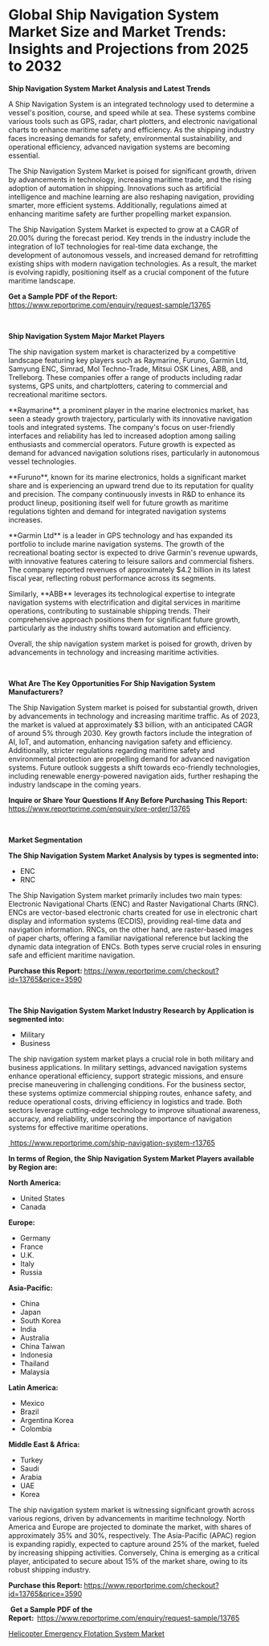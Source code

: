 <p><h1>Global Ship Navigation System Market Size and Market Trends: Insights and Projections from 2025 to 2032</h1></p><p><strong>Ship Navigation System Market Analysis and Latest Trends</strong></p>
<p><p>A Ship Navigation System is an integrated technology used to determine a vessel's position, course, and speed while at sea. These systems combine various tools such as GPS, radar, chart plotters, and electronic navigational charts to enhance maritime safety and efficiency. As the shipping industry faces increasing demands for safety, environmental sustainability, and operational efficiency, advanced navigation systems are becoming essential.</p><p>The Ship Navigation System Market is poised for significant growth, driven by advancements in technology, increasing maritime trade, and the rising adoption of automation in shipping. Innovations such as artificial intelligence and machine learning are also reshaping navigation, providing smarter, more efficient systems. Additionally, regulations aimed at enhancing maritime safety are further propelling market expansion.</p><p>The Ship Navigation System Market is expected to grow at a CAGR of 20.00% during the forecast period. Key trends in the industry include the integration of IoT technologies for real-time data exchange, the development of autonomous vessels, and increased demand for retrofitting existing ships with modern navigation technologies. As a result, the market is evolving rapidly, positioning itself as a crucial component of the future maritime landscape.</p></p>
<p><strong>Get a Sample PDF of the Report:&nbsp;</strong> <a href="https://www.reportprime.com/enquiry/request-sample/13765?utm_campaign=2469&utm_medium=2&utm_source=Github&utm_content=ia&utm_term=20032025&utm_id=ship-navigation-system">https://www.reportprime.com/enquiry/request-sample/13765</a></p>
<p>&nbsp;</p>
<p><strong>Ship Navigation System Major Market Players</strong></p>
<p><p>The ship navigation system market is characterized by a competitive landscape featuring key players such as Raymarine, Furuno, Garmin Ltd, Samyung ENC, Simrad, Mol Techno-Trade, Mitsui OSK Lines, ABB, and Trelleborg. These companies offer a range of products including radar systems, GPS units, and chartplotters, catering to commercial and recreational maritime sectors.</p><p>**Raymarine**, a prominent player in the marine electronics market, has seen a steady growth trajectory, particularly with its innovative navigation tools and integrated systems. The company's focus on user-friendly interfaces and reliability has led to increased adoption among sailing enthusiasts and commercial operators. Future growth is expected as demand for advanced navigation solutions rises, particularly in autonomous vessel technologies.</p><p>**Furuno**, known for its marine electronics, holds a significant market share and is experiencing an upward trend due to its reputation for quality and precision. The company continuously invests in R&D to enhance its product lineup, positioning itself well for future growth as maritime regulations tighten and demand for integrated navigation systems increases.</p><p>**Garmin Ltd** is a leader in GPS technology and has expanded its portfolio to include marine navigation systems. The growth of the recreational boating sector is expected to drive Garmin's revenue upwards, with innovative features catering to leisure sailors and commercial fishers. The company reported revenues of approximately $4.2 billion in its latest fiscal year, reflecting robust performance across its segments.</p><p>Similarly, **ABB** leverages its technological expertise to integrate navigation systems with electrification and digital services in maritime operations, contributing to sustainable shipping trends. Their comprehensive approach positions them for significant future growth, particularly as the industry shifts toward automation and efficiency.</p><p>Overall, the ship navigation system market is poised for growth, driven by advancements in technology and increasing maritime activities.</p></p>
<p>&nbsp;</p>
<p><strong>What Are The Key Opportunities For Ship Navigation System Manufacturers?</strong></p>
<p><p>The Ship Navigation System market is poised for substantial growth, driven by advancements in technology and increasing maritime traffic. As of 2023, the market is valued at approximately $3 billion, with an anticipated CAGR of around 5% through 2030. Key growth factors include the integration of AI, IoT, and automation, enhancing navigation safety and efficiency. Additionally, stricter regulations regarding maritime safety and environmental protection are propelling demand for advanced navigation systems. Future outlook suggests a shift towards eco-friendly technologies, including renewable energy-powered navigation aids, further reshaping the industry landscape in the coming years.</p></p>
<p><strong>Inquire or Share Your Questions If Any Before Purchasing This Report:</strong> <a href="https://www.reportprime.com/enquiry/pre-order/13765?utm_campaign=2469&utm_medium=2&utm_source=Github&utm_content=ia&utm_term=20032025&utm_id=ship-navigation-system">https://www.reportprime.com/enquiry/pre-order/13765</a></p>
<p>&nbsp;</p>
<p><strong>Market Segmentation</strong></p>
<p><strong>The Ship Navigation System Market Analysis by types is segmented into:</strong></p>
<p><ul><li>ENC</li><li>RNC</li></ul></p>
<p><p>The Ship Navigation System market primarily includes two main types: Electronic Navigational Charts (ENC) and Raster Navigational Charts (RNC). ENCs are vector-based electronic charts created for use in electronic chart display and information systems (ECDIS), providing real-time data and navigation information. RNCs, on the other hand, are raster-based images of paper charts, offering a familiar navigational reference but lacking the dynamic data integration of ENCs. Both types serve crucial roles in ensuring safe and efficient maritime navigation.</p></p>
<p><strong>Purchase this Report:&nbsp;</strong><a href="https://www.reportprime.com/checkout?id=13765&price=3590&utm_campaign=2469&utm_medium=2&utm_source=Github&utm_content=ia&utm_term=20032025&utm_id=ship-navigation-system">https://www.reportprime.com/checkout?id=13765&price=3590</a></p>
<p>&nbsp;</p>
<p><strong>The Ship Navigation System Market Industry Research by Application is segmented into:</strong></p>
<p><ul><li>Military</li><li>Business</li></ul></p>
<p><p>The ship navigation system market plays a crucial role in both military and business applications. In military settings, advanced navigation systems enhance operational efficiency, support strategic missions, and ensure precise maneuvering in challenging conditions. For the business sector, these systems optimize commercial shipping routes, enhance safety, and reduce operational costs, driving efficiency in logistics and trade. Both sectors leverage cutting-edge technology to improve situational awareness, accuracy, and reliability, underscoring the importance of navigation systems for effective maritime operations.</p></p>
<p><a href="https://www.reportprime.com/ship-navigation-system-r13765?utm_campaign=2469&utm_medium=2&utm_source=Github&utm_content=ia&utm_term=20032025&utm_id=ship-navigation-system">&nbsp;https://www.reportprime.com/ship-navigation-system-r13765</a></p>
<p><strong>In terms of Region, the Ship Navigation System Market Players available by Region are:</strong></p>
<p>
    <p> <strong> North America: </strong>
        <ul>
            <li>United States</li>
            <li>Canada</li>
        </ul>
        </p> 
    <p> <strong> Europe: </strong>
        <ul>
            <li>Germany</li>
            <li>France</li>
            <li>U.K.</li>
            <li>Italy</li>
            <li>Russia</li>
        </ul>
        </p> 
    <p> <strong> Asia-Pacific: </strong>
        <ul>
            <li>China</li>
            <li>Japan</li>
            <li>South Korea</li>
            <li>India</li>
            <li>Australia</li>
            <li>China Taiwan</li>
            <li>Indonesia</li>
            <li>Thailand</li>
            <li>Malaysia</li>
        </ul>
        </p> 
    <p> <strong> Latin America: </strong>
        <ul>
            <li>Mexico</li>
            <li>Brazil</li>
            <li>Argentina Korea</li>
            <li>Colombia</li>
        </ul>
        </p> 
    <p> <strong> Middle East & Africa: </strong>
        <ul>
            <li>Turkey</li>
            <li>Saudi</li>
            <li>Arabia</li>
            <li>UAE</li>
            <li>Korea</li>
        </ul>
    </p>
    </p>
<p><p>The ship navigation system market is witnessing significant growth across various regions, driven by advancements in maritime technology. North America and Europe are projected to dominate the market, with shares of approximately 35% and 30%, respectively. The Asia-Pacific (APAC) region is expanding rapidly, expected to capture around 25% of the market, fueled by increasing shipping activities. Conversely, China is emerging as a critical player, anticipated to secure about 15% of the market share, owing to its robust shipping industry.</p></p>
<p><strong>Purchase this Report: </strong><a href="https://www.reportprime.com/checkout?id=13765&price=3590&utm_campaign=2469&utm_medium=2&utm_source=Github&utm_content=ia&utm_term=20032025&utm_id=ship-navigation-system">https://www.reportprime.com/checkout?id=13765&price=3590</a></p>
<p>&nbsp;<strong>Get a Sample PDF of the Report:&nbsp;&nbsp;</strong><a href="https://www.reportprime.com/enquiry/request-sample/13765?utm_campaign=2469&utm_medium=2&utm_source=Github&utm_content=ia&utm_term=20032025&utm_id=ship-navigation-system">https://www.reportprime.com/enquiry/request-sample/13765</a></p>
<p><strong></strong></p>
<p><p><a href="https://github.com/ChiragRp1/Market-Research-Report-List-7/blob/main/helicopter-emergency-flotation-system-market.md?utm_campaign=2469&utm_medium=2&utm_source=Github&utm_content=ia&utm_term=20032025&utm_id=ship-navigation-system">Helicopter Emergency Flotation System Market</a></p></p>